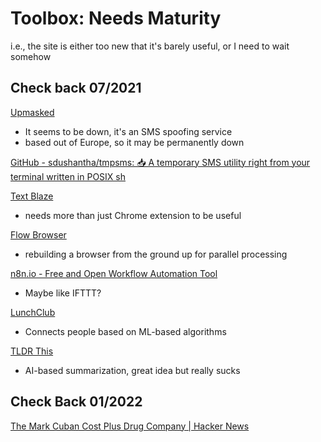 # Toolbox: Needs Maturity

i.e., the site is either too new that it's barely useful, or I need to wait somehow

## Check back 07/2021

[Upmasked](https://upmasked.com/)

- It seems to be down, it's an SMS spoofing service
- based out of Europe, so it may be permanently down

[GitHub - sdushantha/tmpsms: 📥 A temporary SMS utility right from your terminal written in POSIX sh](https://github.com/sdushantha/tmpsms)

[Text Blaze](https://blaze.today/)

- needs more than just Chrome extension to be useful

[Flow Browser](https://www.ekioh.com/flow-browser/)

- rebuilding a browser from the ground up for parallel processing

[n8n.io - Free and Open Workflow Automation Tool](https://n8n.io/)

- Maybe like IFTTT?

[LunchClub](https://lunchclub.com/)

- Connects people based on ML-based algorithms

[TLDR This](https://tldrthis.com/)

- AI-based summarization, great idea but really sucks

## Check Back 01/2022

[The Mark Cuban Cost Plus Drug Company | Hacker News](https://news.ycombinator.com/item?id=25932233)
